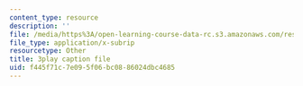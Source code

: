 ```yaml
---
content_type: resource
description: ''
file: /media/https%3A/open-learning-course-data-rc.s3.amazonaws.com/res-6-006-video-demonstrations-in-lasers-and-optics-spring-2008/f445f71c7e095f06bc0886024dbc4685_rmg1XyOSAk0.vtt
file_type: application/x-subrip
resourcetype: Other
title: 3play caption file
uid: f445f71c-7e09-5f06-bc08-86024dbc4685
---
```

